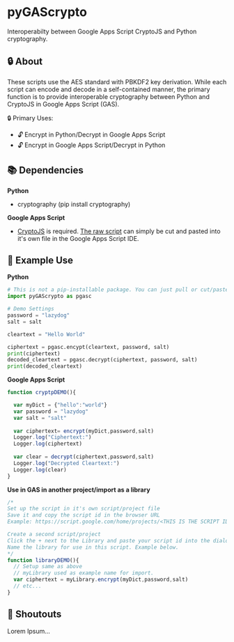 # pyGAScrypto
Interoperabilty between Google Apps Script CryptoJS and Python cryptography.

## :lock: About
These scripts use the AES standard with PBKDF2 key derivation. While each script can encode and decode in a self-contained manner, the primary function is to provide interoperable cryptography between Python and CryptoJS in Google Apps Script (GAS).

:lock: Primary Uses:
- :unlock: Encrypt in Python/Decrypt in Google Apps Script
- :unlock: Encrypt in Google Apps Script/Decrypt in Python

## :books: Dependencies 
**Python**

- cryptography (pip install cryptography)

**Google Apps Script**
- [CryptoJS](https://github.com/brix/crypto-js) is required. [The raw script](https://cdnjs.cloudflare.com/ajax/libs/crypto-js/4.0.0/crypto-js.min.js) can simply be cut and pasted into it's own file in the Google Apps Script IDE.

## :eyes: Example Use
**Python**
```python
# This is not a pip-installable package. You can just pull or cut/paste the code into your own script.
import pyGAScrypto as pgasc

# Demo Settings
password = "lazydog"
salt = salt

cleartext = "Hello World"

ciphertext = pgasc.encypt(cleartext, password, salt)
print(ciphertext)
decoded_cleartext = pgasc.decrypt(ciphertext, password, salt)
print(decoded_cleartext)


```
**Google Apps Script**
```javascript
function cryptpDEMO(){

  var myDict = {"hello":"world"}
  var password = "lazydog"
  var salt = "salt"
  
  var ciphertext= encrypt(myDict,password,salt)
  Logger.log("Ciphertext:")
  Logger.log(ciphertext)
  
  var clear = decrypt(ciphertext,password,salt)
  Logger.log("Decrypted Cleartext:")
  Logger.log(clear)
}
```
**Use in GAS in another project/import as a library**
```javascript
/*
Set up the script in it's own script/project file
Save it and copy the script id in the browser URL
Example: https://script.google.com/home/projects/<THIS IS THE SCRIPT ID>/edit

Create a second script/project
Click the + next to the Library and paste your script id into the dialog box
Name the library for use in this script. Example below. 
*/
function libraryDEMO(){
  // Setup same as above
  // myLibrary used as example name for import.
  var ciphertext = myLibrary.encrypt(myDict,password,salt)
  // etc...
}
```
## :mega:  Shoutouts
Lorem Ipsum...
